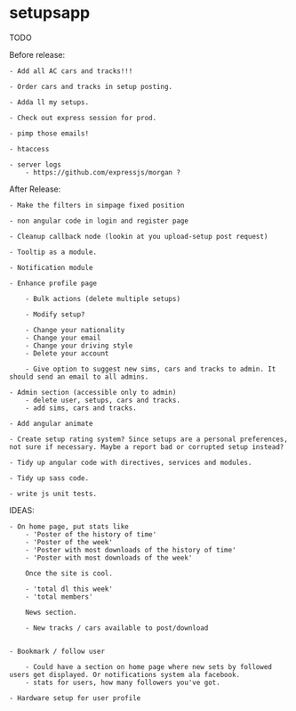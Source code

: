 setupsapp
============

TODO

Before release:

    - Add all AC cars and tracks!!!

    - Order cars and tracks in setup posting.

    - Adda ll my setups.

    - Check out express session for prod.

    - pimp those emails!

    - htaccess

    - server logs
        - https://github.com/expressjs/morgan ?


After Release:

    - Make the filters in simpage fixed position

    - non angular code in login and register page

    - Cleanup callback node (lookin at you upload-setup post request)

    - Tooltip as a module.

    - Notification module

    - Enhance profile page

        - Bulk actions (delete multiple setups)

        - Modify setup?

        - Change your nationality
        - Change your email
        - Change your driving style
        - Delete your account

        - Give option to suggest new sims, cars and tracks to admin. It should send an email to all admins.

    - Admin section (accessible only to admin)
        - delete user, setups, cars and tracks.
        - add sims, cars and tracks.

    - Add angular animate

    - Create setup rating system? Since setups are a personal preferences, not sure if necessary. Maybe a report bad or corrupted setup instead?

    - Tidy up angular code with directives, services and modules.

    - Tidy up sass code.

    - write js unit tests.


IDEAS:

    - On home page, put stats like
        - 'Poster of the history of time'
        - 'Poster of the week'
        - 'Poster with most downloads of the history of time'
        - 'Poster with most downloads of the week'

        Once the site is cool.

        - 'total dl this week'
        - 'total members'

        News section.

        - New tracks / cars available to post/download


    - Bookmark / follow user

        - Could have a section on home page where new sets by followed users get displayed. Or notifications system ala facebook.
        - stats for users, how many followers you've got.

    - Hardware setup for user profile